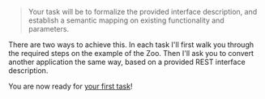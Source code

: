 
 > Your task will be to formalize the provided interface description, and establish a semantic mapping on existing functionality and parameters.

There are two ways to achieve this. In each task I'll first walk you through the required steps on the example of the Zoo. Then I'll ask you to convert another application the same way, based on a provided REST interface description.

You are now ready for [your first task](../task1)!


